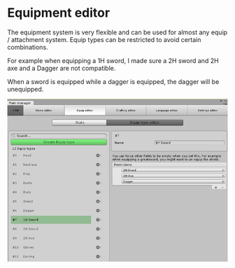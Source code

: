# Equipment editor

The equipment system is very flexible and can be used for almost any equip / attachment system. Equip types can be restricted to avoid certain combinations.

For example when equipping a 1H sword, I made sure a 2H sword and 2H axe and a Dagger are not compatible.

When a sword is equipped while a dagger is equipped, the dagger will be unequipped.

![](Assets/EquipmentEditor.png)